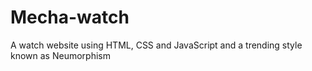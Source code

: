 # Mecha-watch
A watch website using HTML, CSS and JavaScript and a trending style known as Neumorphism
